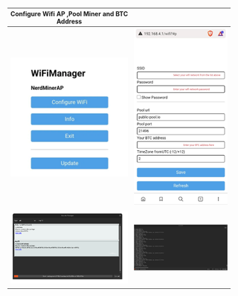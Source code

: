 | Configure Wifi AP ,Pool Miner and BTC Address                           |                              |
| ----------------------------------- | ----------------------------------- |
| ![woodwork_01](https://github.com/universalbit-dev/esptool/blob/master/images/nerdminer_wifimanager.png) | ![woodwork_02](https://github.com/universalbit-dev/esptool/blob/master/images/wifi_setup_btc_address_setup.png) |
|                             |                             |
| ![woodwork_03](https://github.com/universalbit-dev/esptool/blob/master/images/espressif_systems.png) | ![woodwork_04](https://github.com/universalbit-dev/esptool/blob/master/images/serial_monitor_arduino-1.8.19.png) |
|                             |                             |
